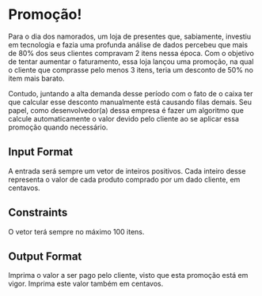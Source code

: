 # Promoção!

Para o dia dos namorados, um loja de presentes que, sabiamente, investiu em tecnologia e fazia uma profunda análise de dados percebeu que mais de 80% dos seus clientes compravam 2 itens nessa época. Com o objetivo de tentar aumentar o faturamento, essa loja lançou uma promoção, na qual o cliente que comprasse pelo menos 3 itens, teria um desconto de 50% no item mais barato.

Contudo, juntando a alta demanda desse período com o fato de o caixa ter que calcular esse desconto manualmente está causando filas demais. Seu papel, como desenvolvedor(a) dessa empresa é fazer um algoritmo que calcule automaticamente o valor devido pelo cliente ao se aplicar essa promoção quando necessário.

## Input Format

A entrada será sempre um vetor de inteiros positivos. Cada inteiro desse representa o valor de cada produto comprado por um dado cliente, em centavos.

## Constraints

O vetor terá sempre no máximo 100 itens.

## Output Format

Imprima o valor a ser pago pelo cliente, visto que esta promoção está em vigor. Imprima este valor também em centavos.